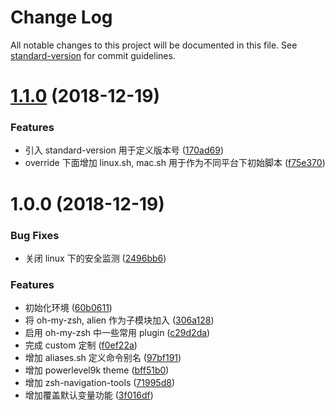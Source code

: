 # Change Log

All notable changes to this project will be documented in this file. See [standard-version](https://github.com/conventional-changelog/standard-version) for commit guidelines.

<a name="1.1.0"></a>
# [1.1.0](https://github.com/someok/oh-my-zsh-custom/compare/v1.0.0...v1.1.0) (2018-12-19)


### Features

* 引入 standard-version 用于定义版本号 ([170ad69](https://github.com/someok/oh-my-zsh-custom/commit/170ad69))
* override 下面增加 linux.sh, mac.sh 用于作为不同平台下初始脚本 ([f75e370](https://github.com/someok/oh-my-zsh-custom/commit/f75e370))



<a name="1.0.0"></a>
# 1.0.0 (2018-12-19)


### Bug Fixes

* 关闭 linux 下的安全监测 ([2496bb6](https://github.com/someok/oh-my-zsh-custom/commit/2496bb6))


### Features

* 初始化环境 ([60b0611](https://github.com/someok/oh-my-zsh-custom/commit/60b0611))
* 将 oh-my-zsh, alien 作为子模块加入 ([306a128](https://github.com/someok/oh-my-zsh-custom/commit/306a128))
* 启用 oh-my-zsh 中一些常用 plugin ([c29d2da](https://github.com/someok/oh-my-zsh-custom/commit/c29d2da))
* 完成 custom 定制 ([f0ef22a](https://github.com/someok/oh-my-zsh-custom/commit/f0ef22a))
* 增加 aliases.sh 定义命令别名 ([97bf191](https://github.com/someok/oh-my-zsh-custom/commit/97bf191))
* 增加 powerlevel9k theme ([bff51b0](https://github.com/someok/oh-my-zsh-custom/commit/bff51b0))
* 增加 zsh-navigation-tools ([71995d8](https://github.com/someok/oh-my-zsh-custom/commit/71995d8))
* 增加覆盖默认变量功能 ([3f016df](https://github.com/someok/oh-my-zsh-custom/commit/3f016df))
